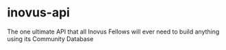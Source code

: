# inovus-api
The one ultimate API that all Inovus Fellows will ever need to build anything using its Community Database
